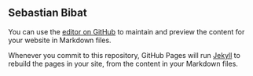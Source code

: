 ## Sebastian Bibat

You can use the [editor on GitHub](https://github.com/sbibat2/sebastianbibat/edit/gh-pages/index.md) to maintain and preview the content for your website in Markdown files.

Whenever you commit to this repository, GitHub Pages will run [Jekyll](https://jekyllrb.com/) to rebuild the pages in your site, from the content in your Markdown files.

